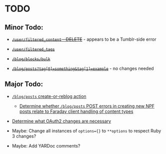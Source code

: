 # TODO

## Minor Todo:

- <del>[`/user/filtered_content` - DELETE](https://github.com/tumblr/docs/blob/master/api.md#userfiltered_content---content-filtering)</del> - appears to be a Tumblr-side error

- <del>[`/user/filtered_tags`](https://github.com/tumblr/docs/blob/master/api.md#userfiltered_tags---tag-filtering)</del>

- <del>[`/blog/blocks/bulk`](https://github.com/tumblr/docs/blob/master/api.md#blocksbulk--block-a-list-of-blogs)</del>

- <del>[`/blog/posts?tag[0]=something&tag[1]=example`](https://github.com/tumblr/docs/blob/master/api.md#request-parameters-17)</del> - no changes needed

## Major Todo:

- [`/blog/posts` create-or-reblog action](https://github.com/tumblr/docs/blob/master/api.md#posts---createreblog-a-post-neue-post-format)

    - [Determine whether `/blog/posts` POST errors in creating new NPF posts relate to Faraday client handling of content types](https://github.com/tumblr/docs/blob/master/api.md#request-content-types)

- [Determine what OAuth2 changes are necessary](https://github.com/tumblr/docs/blob/master/api.md#oauth2-authorization)

- Maybe: Change all instances of `options={}` to `**options` to respect Ruby 3 changes?

- Maybe: Add YARDoc comments?